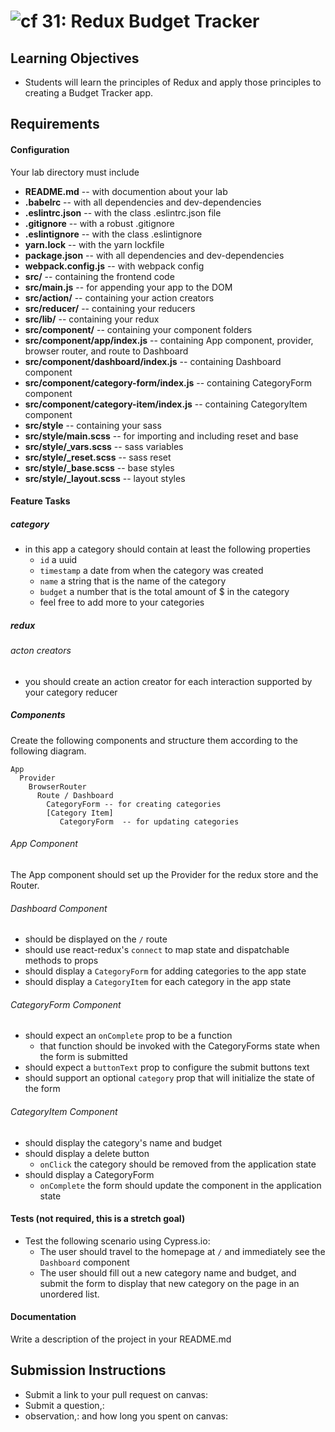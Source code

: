 ![cf](http://i.imgur.com/7v5ASc8.png) 31: Redux Budget Tracker
===

## Learning Objectives
* Students will learn the principles of Redux and apply those principles to creating a Budget Tracker app.

## Requirements
#### Configuration
Your lab directory must include
* **README.md** -- with documention about your lab
* **.babelrc** -- with all dependencies and dev-dependencies
* **.eslintrc.json** -- with the class .eslintrc.json file
* **.gitignore** -- with a robust .gitignore
* **.eslintignore** -- with the class .eslintignore
* **yarn.lock** -- with the yarn lockfile
* **package.json** -- with all dependencies and dev-dependencies
* **webpack.config.js** -- with webpack config
* **src/** -- containing the frontend code
* **src/main.js** -- for appending your app to the DOM
* **src/action/** -- containing your action creators
* **src/reducer/** -- containing your reducers
* **src/lib/** -- containing your redux
* **src/component/** -- containing your component folders
* **src/component/app/index.js** -- containing App component, provider, browser router, and route to Dashboard
* **src/component/dashboard/index.js** -- containing Dashboard component
* **src/component/category-form/index.js** -- containing CategoryForm component
* **src/component/category-item/index.js** -- containing CategoryItem component
* **src/style** -- containing your sass
* **src/style/main.scss** -- for importing and including reset and base
* **src/style/_vars.scss** -- sass variables
* **src/style/_reset.scss** -- sass reset
* **src/style/_base.scss** -- base styles
* **src/style/_layout.scss** -- layout styles

#### Feature Tasks
##### category
* in this app a category should contain at least the following properties
  * `id` a uuid
  * `timestamp` a date from when the category was created
  * `name` a string that is the name of the category
  * `budget` a number that is the total amount of $ in the category
  * feel free to add more to your categories

##### redux
###### acton creators
* you should create an action creator for each interaction supported by your category reducer

##### Components
Create the following components and structure them according to the following diagram.
```
App
  Provider
    BrowserRouter
      Route / Dashboard
        CategoryForm -- for creating categories
        [Category Item]
           CategoryForm  -- for updating categories
```

###### App Component
The App component should set up the Provider for the redux store and the Router.

###### Dashboard Component
* should be displayed on the `/` route
* should use react-redux's `connect` to map state and dispatchable methods to props
* should display a `CategoryForm` for adding categories to the app state
* should display a `CategoryItem` for each category in the app state

###### CategoryForm Component
* should expect an `onComplete` prop to be a function
  * that function should be invoked with the CategoryForms state when the form is submitted
* should expect a `buttonText` prop to configure the submit buttons text
* should support an optional `category` prop that will initialize the state of the form

###### CategoryItem Component
* should display the category's name and budget
* should display a delete button
  * `onClick` the category should be removed from the application state
* should display a CategoryForm
  * `onComplete` the form should update the component in the application state

#### Tests (not required, this is a stretch goal)
* Test the following scenario using Cypress.io:
    * The user should travel to the homepage at `/` and immediately see the `Dashboard` component
    * The user should fill out a new category name and budget, and submit the form to display that new category on the page in an unordered list.


#### Documentation
Write a description of the project in your README.md

## Submission Instructions
  * Submit a link to your pull request on canvas:
  * Submit a question,:
  * observation,:
   and how long you spent on canvas: 